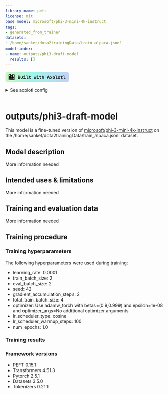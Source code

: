 ```yaml
---
library_name: peft
license: mit
base_model: microsoft/phi-3-mini-4k-instruct
tags:
- generated_from_trainer
datasets:
- /home/sanket/dota2trainingData/train_alpaca.jsonl
model-index:
- name: outputs/phi3-draft-model
  results: []
---
```


<!-- This model card has been generated automatically according to the information the Trainer had access to. You
should probably proofread and complete it, then remove this comment. -->

[<img src="https://raw.githubusercontent.com/axolotl-ai-cloud/axolotl/main/image/axolotl-badge-web.png" alt="Built with Axolotl" width="200" height="32"/>](https://github.com/axolotl-ai-cloud/axolotl)
<details><summary>See axolotl config</summary>

axolotl version: `0.8.0`
```yaml
base_model: microsoft/phi-3-mini-4k-instruct
model_type: phi3
tokenizer_type: AutoTokenizer

load_in_8bit: true  # Use 8-bit if needed, or set to false if you're using LoRA with full precision
trust_remote_code: true

datasets:
  - path: /home/sanket/dota2trainingData/train_alpaca.jsonl
    type: alpaca
    validation_path: /home/sanket/dota2trainingData/test_alpaca.jsonl

dataset_prepared_path: ./data/phi3-draft-prepared
val_set_size: 0

output_dir: ./../outputs/phi3-draft-model

sequence_len: 512
sample_packing: false
pad_to_sequence_len: false

adapter: lora  # Use 'lora' instead of 'qlora'

lora_r: 8                # LoRA rank
lora_alpha: 16           # Scaling factor
lora_dropout: 0.05       # Dropout
lora_target_modules:
lora_target_modules:
  - self_attn.o_proj
  - self_attn.qkv_proj

micro_batch_size: 2
gradient_accumulation_steps: 2
num_epochs: 1
optimizer: adamw_torch
lr_scheduler: cosine
learning_rate: 1e-4

train_on_inputs: true
group_by_length: false

bf16: true
fp16: false  # Use fp16 for mixed precision training

logging_steps: 100
save_steps: 1000
evals_per_epoch: 1
save_total_limit: 1

prompt_template: alpaca

```

</details><br>

# outputs/phi3-draft-model

This model is a fine-tuned version of [microsoft/phi-3-mini-4k-instruct](https://huggingface.co/microsoft/phi-3-mini-4k-instruct) on the /home/sanket/dota2trainingData/train_alpaca.jsonl dataset.

## Model description

More information needed

## Intended uses & limitations

More information needed

## Training and evaluation data

More information needed

## Training procedure

### Training hyperparameters

The following hyperparameters were used during training:
- learning_rate: 0.0001
- train_batch_size: 2
- eval_batch_size: 2
- seed: 42
- gradient_accumulation_steps: 2
- total_train_batch_size: 4
- optimizer: Use adamw_torch with betas=(0.9,0.999) and epsilon=1e-08 and optimizer_args=No additional optimizer arguments
- lr_scheduler_type: cosine
- lr_scheduler_warmup_steps: 100
- num_epochs: 1.0

### Training results



### Framework versions

- PEFT 0.15.1
- Transformers 4.51.3
- Pytorch 2.5.1
- Datasets 3.5.0
- Tokenizers 0.21.1